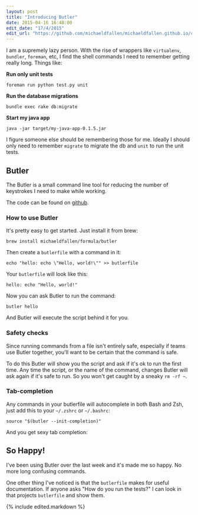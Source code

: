 ```yaml
---
layout: post
title: "Introducing Butler"
date: 2015-04-16 16:48:00
edit_date: "17/4/2015"
edit_url: "https://github.com/michaeldfallen/michaeldfallen.github.io/commits/master/_posts/2015-04-16-introducing-butler.markdown"
---
```


I am a supremely lazy person. With the rise of wrappers like `virtualenv`,
`bundler`, `foreman`, etc, I find the shell commands I need to remember getting
really long. Things like:

**Run only unit tests**

    foreman run python test.py unit

**Run the database migrations**

    bundle exec rake db:migrate

**Start my java app**

    java -jar target/my-java-app-0.1.5.jar

I figure someone else should be remembering those for me. Ideally I should only
need to remember `migrate` to migrate the db and `unit` to run the unit tests.

<!--more-->

## Butler

The Butler is a small command line tool for reducing the number of keystrokes I
need to make while working.

The code can be found on [github](https://github.com/michaeldfallen/butler).

<script type="text/javascript" src="https://asciinema.org/a/18916.js" id="asciicast-18916" async data-loop="true" data-autoplay="true"></script>

### How to use Butler

It's pretty easy to get started. Just install it from brew:

    brew install michaeldfallen/formula/butler

Then create a `butlerfile` with a command in it:

    echo "hello: echo \"Hello, world!\"" >> butlerfile

Your `butlerfile` will look like this:

    hello: echo "Hello, world!"

Now you can ask Butler to run the command:

    butler hello

And Butler will execute the script behind it for you.

### Safety checks

Since running commands from a file isn't entirely safe, especially if teams use
Butler together, you'll want to be certain that the command is safe.

To do this Butler will show you the script and ask if it's ok to run the first
time. Any time the script, or the name of the command, changes Butler will ask
again if it's safe to run. So you won't get caught by a sneaky `rm -rf ~`.

<script type="text/javascript" src="https://asciinema.org/a/18814.js" id="asciicast-18814" async data-loop="true" data-autoplay="true"></script>

### Tab-completion

Any commands in your butlerfile will autocomplete in both Bash and Zsh, just add
this to your `~/.zshrc` or `~/.bashrc`:

    source "$(butler --init-completion)"

And you get sexy tab completion:

<script type="text/javascript" src="https://asciinema.org/a/18813.js" id="asciicast-18813" async data-loop="true" data-autoplay="true"></script>

## So Happy!

I've been using Butler over the last week and it's made me so happy. No more
long confusing commands.

One other thing I've noticed is that the `butlerfile` makes for useful
documentation. If anyone asks "How do you run the tests?" I can look in that
projects `butlerfile` and show them.

{% include edited.markdown %}
